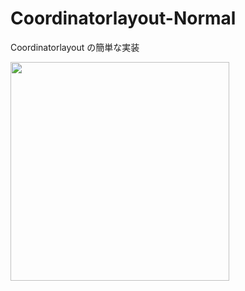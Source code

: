 # Coordinatorlayout-Normal
Coordinatorlayout の簡単な実装

<img width="350" src="https://user-images.githubusercontent.com/52367439/75610760-6865b600-5b57-11ea-8cb4-fca6f3d28139.gif">
